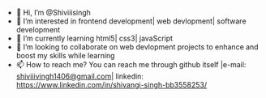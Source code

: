 - 👋 Hi, I’m @Shiviiisingh
- 👀 I’m interested in frontend development| web devlopment| software development
- 🌱 I’m currently learning html5| css3| javaScript
- 💞️ I’m looking to collaborate on web devlopment projects to enhance and boost my skills while learning
- 📫 How to reach me? You can reach me through github itself |e-mail: shiviiivingh1406@gmail.com| linkedin: https://www.linkedin.com/in/shivangi-singh-bb3558253/

<!---
Shiviiisingh/Shiviiisingh is a ✨ special ✨ repository because its `README.md` (this file) appears on your GitHub profile.
You can click the Preview link to take a look at your changes.
--->
